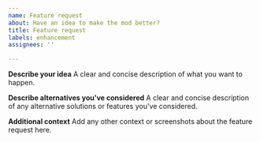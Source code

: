 ```yaml
---
name: Feature request
about: Have an idea to make the mod better?
title: Feature request
labels: enhancement
assignees: ''

---
```


**Describe your idea**
A clear and concise description of what you want to happen.

**Describe alternatives you've considered**
A clear and concise description of any alternative solutions or features you've considered.

**Additional context**
Add any other context or screenshots about the feature request here.
